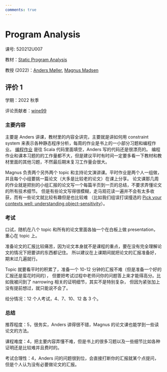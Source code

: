 ```yaml
---
comments: true
---
```


# Program Analysis

课号: 520212U007

教材：[Static Program Analysis](https://cs.au.dk/~amoeller/spa/)

教授 (2022)：[Anders Møller](https://cs.au.dk/~amoeller/), [Magnus Madsen](https://cs.au.dk/~magnusm/)

## 评价 1

学期：2022 秋季

评论贡献者：[wine99](https://github.com/wine99)

### 主要内容

主要是 Anders 讲课，教材里的内容全讲完，主要就是讲如何用 constraint system 来表示各种静态程序分析，每周的作业是书上的一小部分习题和编程作业。
[编程作业](https://github.com/cs-au-dk/TIP) 是往 Scala 代码里面填空，Anders 写的代码还是很漂亮的。
编程作业和课本习题的的工作量都不大，但是建议平时有时间一定要多看一下教材和教材里面的其他习题，不然最后期末复习工作量会很大。

Magnus 负责两个另外两个 topic 和主持论文演讲课。平时作业是两个人一组做，并且每个小组要挑一篇论文（大多是比较老的论文）在课上分享。
论文课那几周的作业就是把别的小组汇报的论文写一个每篇半页到一页的总结，不要求弄懂论文的所有技术细节。
但是有些论文写得很模糊，走马观花读一遍并不会有太多收获，而有一些论文就比较有趣但是也比较难
（比如我们组误打误撞选的 [Pick your contexts well: understanding object-sensitivity](https://dl.acm.org/doi/10.1145/1925844.1926390)）。

### 考试

口试，随机在八个 topic 和所有的论文里面各抽一个在白板上做 presentation，重心在 topic 上。

准备论文的汇报比较痛苦，因为论文本身就不是课程的重点，要在没有完全理解论文的情况下把要讲的东西都记住。
所以建议在上课期间就把论文的汇报准备好，期末过几遍就行。

Topic 就要看平时的积累了，准备一个 10-12 分钟的汇报不难（但是准备一个好的汇报还是蛮花时间的），
但要把考试过程中老师问你的问题答上来才能得高分。比如我被问到了 narrowing 相关的证明细节，其实不是特别复杂，
但因为紧张加上没有提前想过，就只能说不会了。

给分情况：12 个人考试，4、7、10、12 各 3 个。

### 总结

推荐程度：5，很务实，Anders 讲得很不错，Magnus 的论文课也能学到一些读论文的方法。

课程难度：4，把主要内容弄懂不难，但是书上的很多习题以及一些细节比如各种证明还是比较难并且费时的。

考试合理性：4，Anders 问的问题很到位，会直接打断你的汇报就某个点提问，但是个人认为没有必要做论文的汇报。
